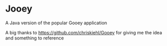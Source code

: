 # Jooey
A Java version of the popular Gooey application

A big thanks to https://github.com/chriskiehl/Gooey for giving me the idea and something to reference